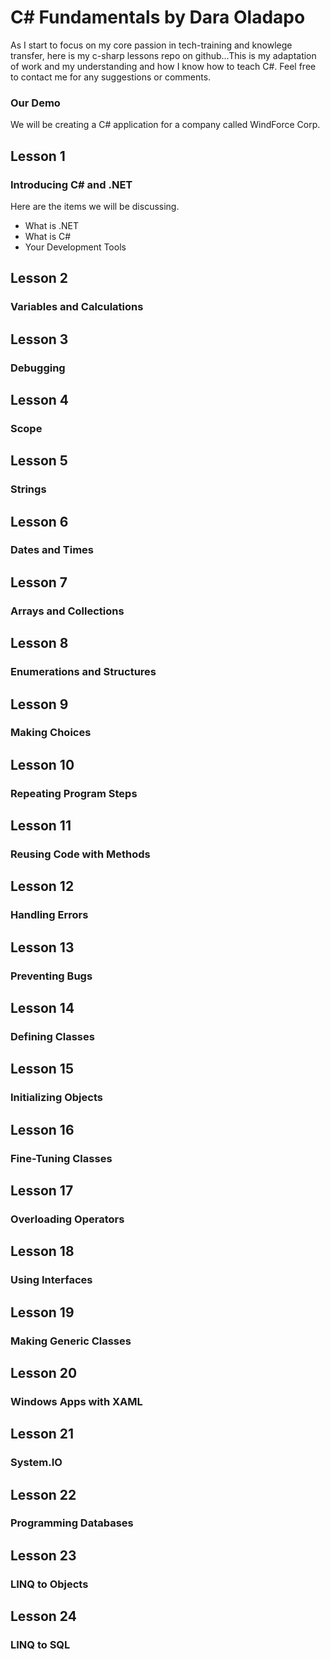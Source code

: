 # C# Fundamentals by Dara Oladapo
As I start to focus on my core passion in tech-training and knowlege transfer, here is my c-sharp lessons repo on github...This is my adaptation of work and my understanding and how I know how to teach C#. Feel free to contact me for any suggestions or comments.

### Our Demo
We will be creating a C# application for a company called WindForce Corp.

## Lesson 1
### Introducing C# and .NET

Here are the items we will be discussing.
- What is .NET
- What is C#
- Your Development Tools

## Lesson 2
### Variables and Calculations


## Lesson 3
### Debugging

## Lesson 4
### Scope

## Lesson 5
### Strings

## Lesson 6
### Dates and Times

## Lesson 7
### Arrays and Collections

## Lesson 8
### Enumerations and Structures

## Lesson 9
### Making Choices

## Lesson 10
### Repeating Program Steps

## Lesson 11
### Reusing Code with Methods

## Lesson 12
### Handling Errors

## Lesson 13
### Preventing Bugs

## Lesson 14
### Defining Classes

## Lesson 15
### Initializing Objects

## Lesson 16
### Fine-Tuning Classes

## Lesson 17
### Overloading Operators

## Lesson 18
### Using Interfaces

## Lesson 19
### Making Generic Classes

## Lesson 20
### Windows Apps with XAML

## Lesson 21
### System<span></span>.IO

## Lesson 22
### Programming Databases

## Lesson 23
### LINQ to Objects

## Lesson 24
### LINQ to SQL

